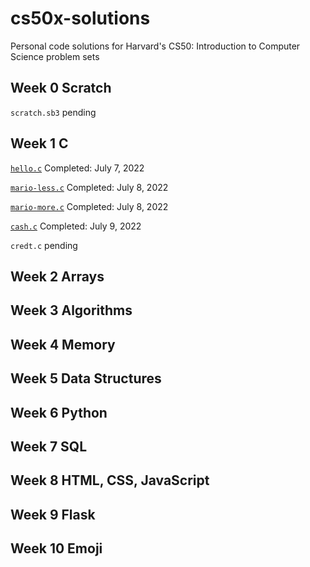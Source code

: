 # cs50x-solutions
Personal code solutions for Harvard's CS50: Introduction to Computer Science problem sets

## Week 0 Scratch  

``scratch.sb3`` pending

## Week 1 C  

[``hello.c``](https://cs50.harvard.edu/x/2022/psets/1/hello/) Completed: July 7, 2022 

[``mario-less.c``](https://cs50.harvard.edu/x/2022/psets/1/mario/less/) Completed: July 8, 2022

[``mario-more.c``](https://cs50.harvard.edu/x/2022/psets/1/mario/more/) Completed: July 8, 2022

[``cash.c``](https://cs50.harvard.edu/x/2022/psets/1/cash/) Completed: July 9, 2022

``credt.c`` pending

## Week 2 Arrays  
## Week 3 Algorithms  
## Week 4 Memory  
## Week 5 Data Structures  
## Week 6 Python  
## Week 7 SQL  
## Week 8 HTML, CSS, JavaScript  
## Week 9 Flask  
## Week 10 Emoji  
